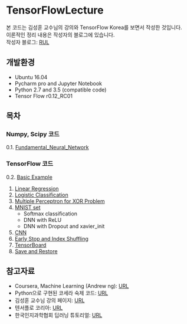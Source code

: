 # TensorFlowLecture

본 코드는 김성훈 교수님의 강의와 TensorFlow Korea를 보면서 작성한 것입니다.  
이론적인 정리 내용은 작성자의 블로그에 있습니다.  
작성자 블로그: [RUL](http://goodtogreate.tistory.com/category/Data%20Science/TensorFlow%20%28python%29)  


## 개발환경 ##

- Ubuntu 16.04
- Pycharm pro and Jupyter Notebook
- Python 2.7 and 3.5 (compatible code)
- Tensor Flow r0.12_RC01

## 목차 ##

### Numpy, Scipy 코드 ###

0.1. [Fundamental_Neural_Network](https://github.com/leejaymin/TensorFlowLecture/tree/master/0.1.Fundamental_Neural_Network)

### TensorFlow 코드 ###

0.2. [Basic Example](https://github.com/leejaymin/TensorFlowLecture/tree/master/0.2.Basic)
1. [Linear Regression](https://github.com/leejaymin/TensorFlowLecture/tree/master/1.Linear%20Regression)
1. [Logistic Classification](https://github.com/leejaymin/TensorFlowLecture/tree/master/2.Logistic%20Classification)
1. [Multiple Perceptron for XOR Problem](https://github.com/leejaymin/TensorFlowLecture/tree/master/3.XOR)
1. [MNIST set](https://github.com/leejaymin/TensorFlowLecture/tree/master/4.MNIST)
    - Softmax classification
    - DNN with ReLU
    - DNN with Dropout and xavier_init
1. [CNN](https://github.com/leejaymin/TensorFlowLecture/tree/master/5.CNN)
1. [Early Stop and Index Shuffling](https://github.com/leejaymin/TensorFlowLecture/tree/master/6.Early%20Stop%20and%20Index%20Shuffling)
1. [TensorBoard](https://github.com/leejaymin/TensorFlowLecture/tree/master/7.TensorBoard)
1. [Save and Restore](https://github.com/leejaymin/TensorFlowLecture/tree/master/8.Save%20and%20Restore)


## 참고자료 ##
- Coursera, Machine Learning (Andrew ng): [URL](https://www.coursera.org/learn/machine-learning/home/welcome) 
- Python으로 구현된 코세라 숙제 코드: [URL](https://github.com/kaleko/CourseraML)  
- 김성훈 교수님 강의 페이지: [URL](http://hunkim.github.io/ml/) 
- 텐서플로 코리아: [URL](https://tensorflowkorea.wordpress.com/)  
- 한국인지과학협회 딥러닝 튜토리얼: [URL](https://github.com/leejaymin/deeplearning_tutorial) 




